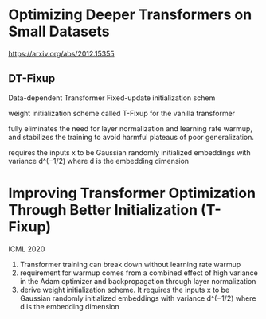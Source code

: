 
# Optimizing Deeper Transformers on Small Datasets

https://arxiv.org/abs/2012.15355

## DT-Fixup

Data-dependent Transformer Fixed-update initialization schem

weight initialization scheme called T-Fixup for the vanilla transformer 

fully eliminates the need for layer normalization and learning rate warmup, and stabilizes the training to avoid harmful plateaus of poor generalization.

requires the inputs x to be Gaussian randomly initialized embeddings with variance d^(−1/2) where d is the embedding dimension

# Improving Transformer Optimization Through Better Initialization (T-Fixup)

ICML 2020

1. Transformer training can break down without learning rate warmup
2. requirement for warmup comes from a combined effect of high variance in the Adam optimizer and backpropagation through layer normalization
3. derive weight initialization scheme.  It requires the inputs x to be Gaussian randomly initialized embeddings with variance d^(−1/2) where d is the embedding dimension

